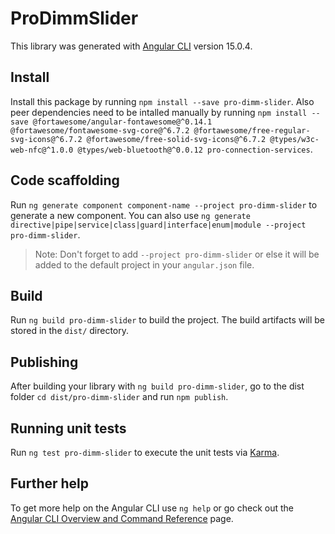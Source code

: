 # ProDimmSlider

This library was generated with [Angular CLI](https://github.com/angular/angular-cli) version 15.0.4.

## Install

Install this package by running `npm install --save pro-dimm-slider`. Also peer dependencies need to be intalled manually by running `npm install --save @fortawesome/angular-fontawesome@^0.14.1 @fortawesome/fontawesome-svg-core@^6.7.2 @fortawesome/free-regular-svg-icons@^6.7.2 @fortawesome/free-solid-svg-icons@^6.7.2 @types/w3c-web-nfc@^1.0.0 @types/web-bluetooth@^0.0.12 pro-connection-services`.

## Code scaffolding

Run `ng generate component component-name --project pro-dimm-slider` to generate a new component. You can also use `ng generate directive|pipe|service|class|guard|interface|enum|module --project pro-dimm-slider`.
> Note: Don't forget to add `--project pro-dimm-slider` or else it will be added to the default project in your `angular.json` file. 

## Build

Run `ng build pro-dimm-slider` to build the project. The build artifacts will be stored in the `dist/` directory.

## Publishing

After building your library with `ng build pro-dimm-slider`, go to the dist folder `cd dist/pro-dimm-slider` and run `npm publish`.

## Running unit tests

Run `ng test pro-dimm-slider` to execute the unit tests via [Karma](https://karma-runner.github.io).

## Further help

To get more help on the Angular CLI use `ng help` or go check out the [Angular CLI Overview and Command Reference](https://angular.io/cli) page.
